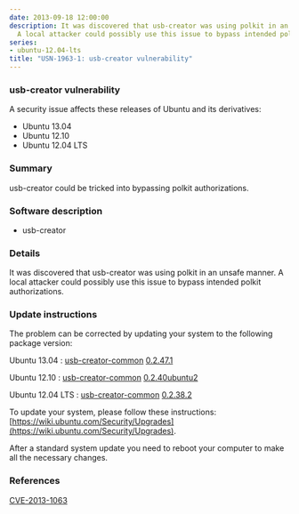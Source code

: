 ```yaml
---
date: 2013-09-18 12:00:00
description: It was discovered that usb-creator was using polkit in an unsafe manner.
  A local attacker could possibly use this issue to bypass intended polkit authorizations.
series:
- ubuntu-12.04-lts
title: "USN-1963-1: usb-creator vulnerability"
---
```



### usb-creator vulnerability

A security issue affects these releases of Ubuntu and its derivatives:

* Ubuntu 13.04
* Ubuntu 12.10
* Ubuntu 12.04 LTS

### Summary

usb-creator could be tricked into bypassing polkit authorizations. 

### Software description

* usb-creator 

### Details

It was discovered that usb-creator was using polkit in an unsafe manner. A local attacker could possibly use this issue to bypass intended polkit authorizations. 

### Update instructions

The problem can be corrected by updating your system to the following package version:

Ubuntu 13.04
 : [usb-creator-common](https://launchpad.net/ubuntu/+source/usb-creator) <span> [0.2.47.1](https://launchpad.net/ubuntu/+source/usb-creator/0.2.47.1) </span> 

Ubuntu 12.10
 : [usb-creator-common](https://launchpad.net/ubuntu/+source/usb-creator) <span> [0.2.40ubuntu2](https://launchpad.net/ubuntu/+source/usb-creator/0.2.40ubuntu2) </span> 

Ubuntu 12.04 LTS
 : [usb-creator-common](https://launchpad.net/ubuntu/+source/usb-creator) <span> [0.2.38.2](https://launchpad.net/ubuntu/+source/usb-creator/0.2.38.2) </span> 

To update your system, please follow these instructions: [https://wiki.ubuntu.com/Security/Upgrades](https://wiki.ubuntu.com/Security/Upgrades).

After a standard system update you need to reboot your computer to make all the necessary changes. 

### References

 
 [CVE-2013-1063](http://people.ubuntu.com/~ubuntu-security/cve/CVE-2013-1063)